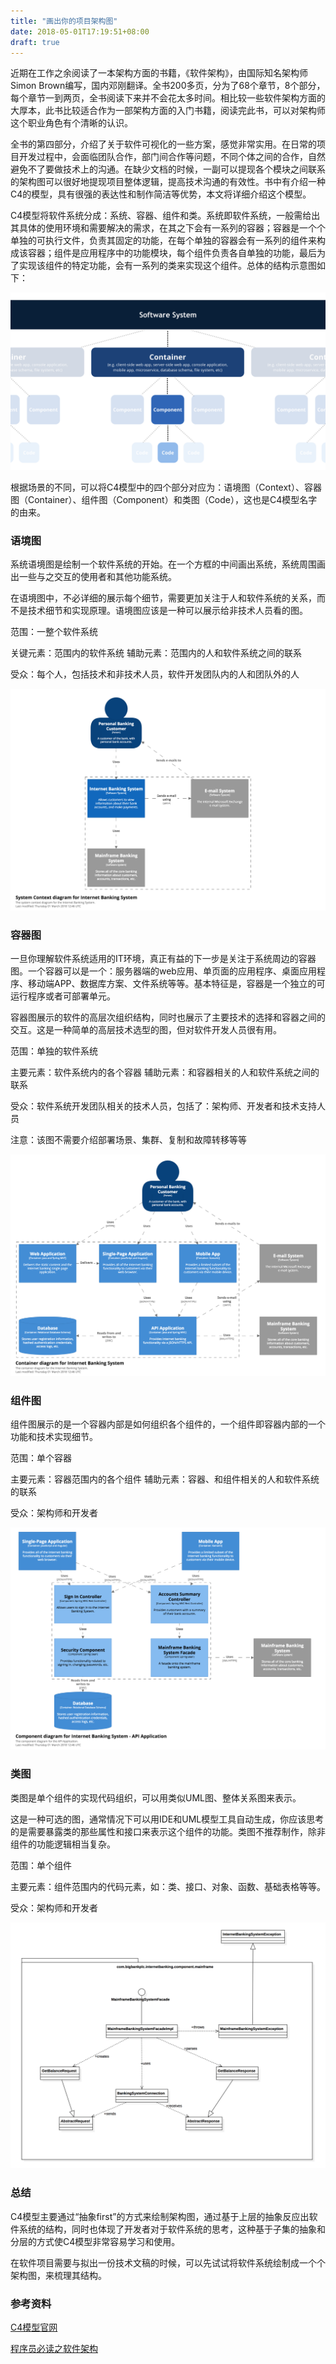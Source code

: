 ```yaml
---
title: "画出你的项目架构图"
date: 2018-05-01T17:19:51+08:00
draft: true
---
```


近期在工作之余阅读了一本架构方面的书籍，《软件架构》，由国际知名架构师Simon Brown编写，国内邓刚翻译。全书200多页，分为了68个章节，8个部分，每个章节一到两页，全书阅读下来并不会花太多时间。相比较一些软件架构方面的大厚本，此书比较适合作为一部架构方面的入门书籍，阅读完此书，可以对架构师这个职业角色有个清晰的认识。

全书的第四部分，介绍了关于软件可视化的一些方案，感觉非常实用。在日常的项目开发过程中，会面临团队合作，部门间合作等问题，不同个体之间的合作，自然避免不了要做技术上的沟通。在缺少文档的时候，一副可以提现各个模块之间联系的架构图可以很好地提现项目整体逻辑，提高技术沟通的有效性。书中有介绍一种C4的模型，具有很强的表达性和制作简洁等优势，本文将详细介绍这个模型。

C4模型将软件系统分成：系统、容器、组件和类。系统即软件系统，一般需给出其具体的使用环境和需要解决的需求，在其之下会有一系列的容器；容器是一个个单独的可执行文件，负责其固定的功能，在每个单独的容器会有一系列的组件来构成该容器；组件是应用程序中的功能模块，每个组件负责各自单独的功能，最后为了实现该组件的特定功能，会有一系列的类来实现这个组件。总体的结构示意图如下：

![结构图](images/abstractions.png)

根据场景的不同，可以将C4模型中的四个部分对应为：语境图（Context）、容器图（Container）、组件图（Component）和类图（Code），这也是C4模型名字的由来。

### 语境图
系统语境图是绘制一个软件系统的开始。在一个方框的中间画出系统，系统周围画出一些与之交互的使用者和其他功能系统。

在语境图中，不必详细的展示每个细节，需要更加关注于人和软件系统的关系，而不是技术细节和实现原理。语境图应该是一种可以展示给非技术人员看的图。

范围：一整个软件系统

关键元素：范围内的软件系统
辅助元素：范围内的人和软件系统之间的联系

受众：每个人，包括技术和非技术人员，软件开发团队内的人和团队外的人

![语境图](images/SystemContext.png)

### 容器图
一旦你理解软件系统适用的IT环境，真正有益的下一步是关注于系统周边的容器图。一个容器可以是一个：服务器端的web应用、单页面的应用程序、桌面应用程序、移动端APP、数据库方案、文件系统等等。基本特征是，容器是一个独立的可运行程序或者可部署单元。

容器图展示的软件的高层次组织结构，同时也展示了主要技术的选择和容器之间的交互。这是一种简单的高层技术选型的图，但对软件开发人员很有用。

范围：单独的软件系统

主要元素：软件系统内的各个容器
辅助元素：和容器相关的人和软件系统之间的联系

受众：软件系统开发团队相关的技术人员，包括了：架构师、开发者和技术支持人员

注意：该图不需要介绍部署场景、集群、复制和故障转移等等

![容器图](images/Containers.png)

### 组件图

组件图展示的是一个容器内部是如何组织各个组件的，一个组件即容器内部的一个功能和技术实现细节。

范围：单个容器

主要元素：容器范围内的各个组件
辅助元素：容器、和组件相关的人和软件系统的联系

受众：架构师和开发者

![组件图](images/Components.png)

### 类图

类图是单个组件的实现代码组织，可以用类似UML图、整体关系图来表示。

这是一种可选的图，通常情况下可以用IDE和UML模型工具自动生成，你应该思考的是需要暴露类的那些属性和接口来表示这个组件的功能。类图不推荐制作，除非组件的功能逻辑相当复杂。

范围：单个组件

主要元素：组件范围内的代码元素，如：类、接口、对象、函数、基础表格等等。

受众：架构师和开发者

![类图](images/Classes.png)

### 总结
C4模型主要通过“抽象first”的方式来绘制架构图，通过基于上层的抽象反应出软件系统的结构，同时也体现了开发者对于软件系统的思考，这种基于子集的抽象和分层的方式使C4模型非常容易学习和使用。

在软件项目需要与拟出一份技术文稿的时候，可以先试试将软件系统绘制成一个个架构图，来梳理其结构。

### 参考资料
[C4模型官网](https://c4model.com/)

[程序员必读之软件架构](http://item.jd.com/11586611.html)
